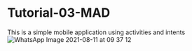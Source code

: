 # Tutorial-03-MAD
This is a simple mobile application using activities and intents
![WhatsApp Image 2021-08-11 at 09 37 12](https://user-images.githubusercontent.com/87462220/134787342-3797d221-3d34-4c76-a1de-1041b8036ad0.jpeg)
